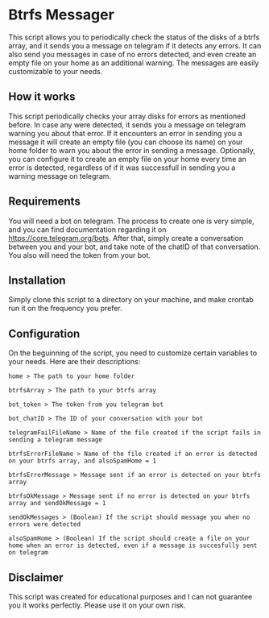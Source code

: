 # Btrfs Messager
This script allows you to periodically check the status of the disks of a btrfs array, and it sends you a message on telegram if it detects any errors. It can also send you messages in case of no errors detected, and even create an empty file on your home as an additional warning. The messages are easily customizable to your needs.

## How it works
This script periodically checks your array disks for errors as mentioned before. In case any were detected, it sends you a message on telegram warning you about that error. If it encounters an error in sending you a message it will create an empty file (you can choose its name) on your home folder to warn you about the error in sending a message. Optionally, you can configure it to create an empty file on your home every time an error is detected, regardless of if it was successfull in sending you a warning message on telegram.

## Requirements
You will need a bot on telegram. The process to create one is very simple, and you can find documentation regarding it on https://core.telegram.org/bots. After that, simply create a conversation between you and your bot, and take note of the chatID of that conversation.
You also will need the token from your bot.

## Installation
Simply clone this script to a directory on your machine, and make crontab run it on the frequency you prefer. 

## Configuration
On the beguinning of the script, you need to customize certain variables to your needs. Here are their descriptions:

    home > The path to your home folder

    btrfsArray > The path to your btrfs array

    bot_token > The token from you telegram bot

    bot_chatID > The ID of your conversation with your bot

    telegramFailFileName > Name of the file created if the script fails in sending a telegram message

    btrfsErrorFileName > Name of the file created if an error is detected on your btrfs array, and alsoSpamHome = 1

    btrfsErrorMessage > Message sent if an error is detected on your btrfs array

    btrfsOkMessage > Message sent if no error is detected on your btrfs array and sendOkMessage = 1

    sendOkMessages > (Boolean) If the script should message you when no errors were detected

    alsoSpamHome > (Boolean) If the script should create a file on your home when an error is detected, even if a message is succesfully sent on telegram

## Disclaimer
This script was created for educational purposes and I can not guarantee you it works perfectly. Please use it on your own risk.


